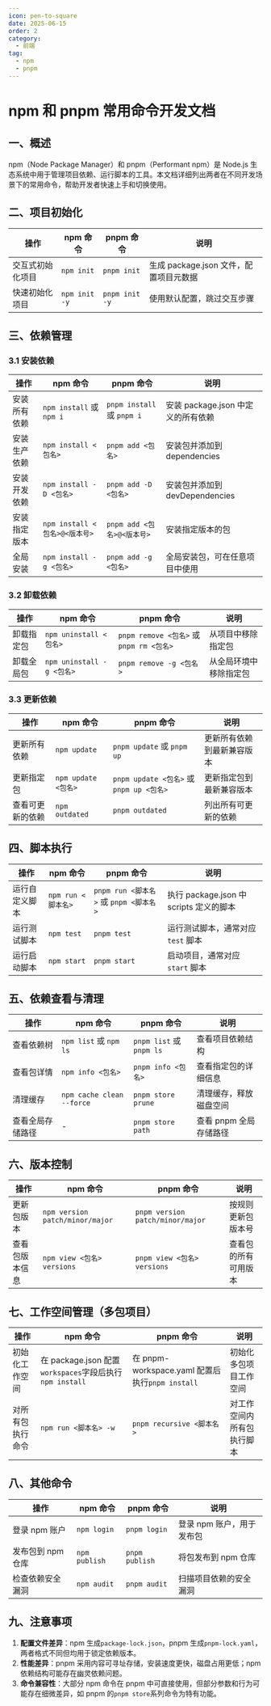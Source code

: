 ```yaml
---
icon: pen-to-square
date: 2025-06-15
order: 2
category:
  - 前端
tag:
  - npm
  - pnpm
---
```



# npm 和 pnpm 常用命令开发文档
## 一、概述
npm（Node Package Manager）和 pnpm（Performant npm）是 Node.js 生态系统中用于管理项目依赖、运行脚本的工具。本文档详细列出两者在不同开发场景下的常用命令，帮助开发者快速上手和切换使用。

## 二、项目初始化
| 操作 | npm 命令 | pnpm 命令 | 说明 |
| ---- | ---- | ---- | ---- |
| 交互式初始化项目 | `npm init` | `pnpm init` | 生成 package.json 文件，配置项目元数据 |
| 快速初始化项目 | `npm init -y` | `pnpm init -y` | 使用默认配置，跳过交互步骤 |

## 三、依赖管理
### 3.1 安装依赖
| 操作 | npm 命令 | pnpm 命令 | 说明 |
| ---- | ---- | ---- | ---- |
| 安装所有依赖 | `npm install` 或 `npm i` | `pnpm install` 或 `pnpm i` | 安装 package.json 中定义的所有依赖 |
| 安装生产依赖 | `npm install <包名>` | `pnpm add <包名>` | 安装包并添加到 dependencies |
| 安装开发依赖 | `npm install -D <包名>` | `pnpm add -D <包名>` | 安装包并添加到 devDependencies |
| 安装指定版本 | `npm install <包名>@<版本号>` | `pnpm add <包名>@<版本号>` | 安装指定版本的包 |
| 全局安装 | `npm install -g <包名>` | `pnpm add -g <包名>` | 全局安装包，可在任意项目中使用 |

### 3.2 卸载依赖
| 操作 | npm 命令 | pnpm 命令 | 说明 |
| ---- | ---- | ---- | ---- |
| 卸载指定包 | `npm uninstall <包名>` | `pnpm remove <包名>` 或 `pnpm rm <包名>` | 从项目中移除指定包 |
| 卸载全局包 | `npm uninstall -g <包名>` | `pnpm remove -g <包名>` | 从全局环境中移除指定包 |

### 3.3 更新依赖
| 操作 | npm 命令 | pnpm 命令 | 说明 |
| ---- | ---- | ---- | ---- |
| 更新所有依赖 | `npm update` | `pnpm update` 或 `pnpm up` | 更新所有依赖到最新兼容版本 |
| 更新指定包 | `npm update <包名>` | `pnpm update <包名>` 或 `pnpm up <包名>` | 更新指定包到最新兼容版本 |
| 查看可更新的依赖 | `npm outdated` | `pnpm outdated` | 列出所有可更新的依赖 |

## 四、脚本执行
| 操作 | npm 命令 | pnpm 命令 | 说明 |
| ---- | ---- | ---- | ---- |
| 运行自定义脚本 | `npm run <脚本名>` | `pnpm run <脚本名>` 或 `pnpm <脚本名>` | 执行 package.json 中 scripts 定义的脚本 |
| 运行测试脚本 | `npm test` | `pnpm test` | 运行测试脚本，通常对应 `test` 脚本 |
| 运行启动脚本 | `npm start` | `pnpm start` | 启动项目，通常对应 `start` 脚本 |

## 五、依赖查看与清理
| 操作 | npm 命令 | pnpm 命令 | 说明 |
| ---- | ---- | ---- | ---- |
| 查看依赖树 | `npm list` 或 `npm ls` | `pnpm list` 或 `pnpm ls` | 查看项目依赖结构 |
| 查看包详情 | `npm info <包名>` | `pnpm info <包名>` | 查看指定包的详细信息 |
| 清理缓存 | `npm cache clean --force` | `pnpm store prune` | 清理缓存，释放磁盘空间 |
| 查看全局存储路径 | - | `pnpm store path` | 查看 pnpm 全局存储路径 |

## 六、版本控制
| 操作 | npm 命令 | pnpm 命令 | 说明 |
| ---- | ---- | ---- | ---- |
| 更新包版本 | `npm version patch/minor/major` | `pnpm version patch/minor/major` | 按规则更新包版本号 |
| 查看包版本信息 | `npm view <包名> versions` | `pnpm view <包名> versions` | 查看包的所有可用版本 |

## 七、工作空间管理（多包项目）
| 操作 | npm 命令 | pnpm 命令 | 说明 |
| ---- | ---- | ---- | ---- |
| 初始化工作空间 | 在 package.json 配置`workspaces`字段后执行`npm install` | 在 pnpm-workspace.yaml 配置后执行`pnpm install` | 初始化多包项目工作空间 |
| 对所有包执行命令 | `npm run <脚本名> -w` | `pnpm recursive <脚本名>` | 对工作空间内所有包执行脚本 |

## 八、其他命令
| 操作 | npm 命令 | pnpm 命令 | 说明 |
| ---- | ---- | ---- | ---- |
| 登录 npm 账户 | `npm login` | `pnpm login` | 登录 npm 账户，用于发布包 |
| 发布包到 npm 仓库 | `npm publish` | `pnpm publish` | 将包发布到 npm 仓库 |
| 检查依赖安全漏洞 | `npm audit` | `pnpm audit` | 扫描项目依赖的安全漏洞 |

## 九、注意事项
1. **配置文件差异**：npm 生成`package-lock.json`，pnpm 生成`pnpm-lock.yaml`，两者格式不同但均用于锁定依赖版本。
2. **性能差异**：pnpm 采用内容可寻址存储，安装速度更快，磁盘占用更低；npm 依赖结构可能存在幽灵依赖问题。
3. **命令兼容性**：大部分 npm 命令在 pnpm 中可直接使用，但部分参数和行为可能存在细微差异，如 pnpm 的`pnpm store`系列命令为特有功能。 